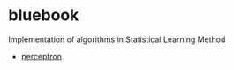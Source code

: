 # bluebook
Implementation of algorithms in Statistical Learning Method

+ [perceptron](perceptron/)
